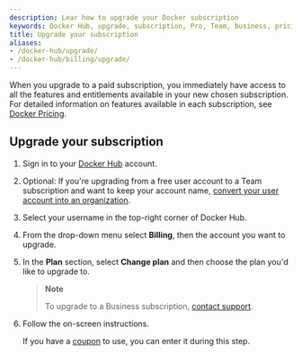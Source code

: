 ```yaml
---
description: Lear how to upgrade your Docker subscription
keywords: Docker Hub, upgrade, subscription, Pro, Team, business, pricing plan,
title: Upgrade your subscription
aliases:
- /docker-hub/upgrade/
- /docker-hub/billing/upgrade/
---
```


When you upgrade to a paid subscription, you immediately have access to all the features and entitlements available in your new chosen subscription. For detailed information on features available in each subscription, see [Docker Pricing](https://www.docker.com/pricing).

## Upgrade your subscription 

1. Sign in to your [Docker Hub](https://hub.docker.com) account.

2. Optional: If you're upgrading from a free user account to a Team subscription and want to keep your account name, [convert your user account into an organization](../docker-hub/convert-account.md).

3. Select your username in the top-right corner of Docker Hub.

4. From the drop-down menu select **Billing**, then the account you want to upgrade.

5. In the **Plan** section, select **Change plan** and then choose the plan you'd like to upgrade to.

    >**Note**
    >
    > To upgrade to a Business subscription, [contact support](https://hub.docker.com/support/contact/).

6. Follow the on-screen instructions.

    If you have a [coupon](../billing/faqs.md#how-do-i-redeem-a-coupon) to use, you can enter it during this step.